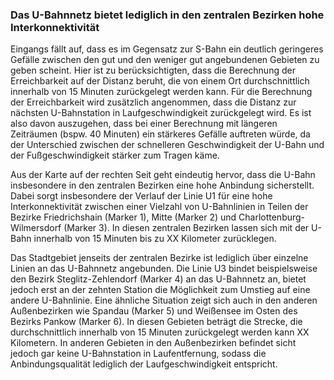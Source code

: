 ### Das U-Bahnnetz bietet lediglich in den zentralen Bezirken hohe Interkonnektivität 

Eingangs fällt auf, dass es im Gegensatz zur S-Bahn ein deutlich geringeres Gefälle zwischen den gut und den weniger gut 
angebundenen Gebieten zu geben scheint. Hier ist zu berücksichtigten, dass die Berechnung der Erreichbarkeit auf der
Distanz beruht, die von einem Ort durchschnittlich innerhalb von 15 Minuten zurückgelegt werden kann. Für die Berechnung
der Erreichbarkeit wird zusätzlich angenommen, dass die Distanz zur nächsten U-Bahnstation in Laufgeschwindigkeit 
zurückgelegt wird. Es ist also davon auszugehen, dass bei einer Berechnung mit längeren Zeiträumen (bspw. 40 Minuten) 
ein stärkeres Gefälle auftreten würde, da der Unterschied zwischen der schnelleren Geschwindigkeit der U-Bahn und der
Fußgeschwindigkeit stärker zum Tragen käme.

Aus der Karte auf der rechten Seit geht eindeutig hervor, dass die U-Bahn insbesondere in den zentralen Bezirken 
eine hohe Anbindung sicherstellt. Dabei sorgt insbesondere der Verlauf der Linie U1 für eine hohe Interkonnektivität
zwischen einer Vielzahl von U-Bahnlinien in Teilen der Bezirke Friedrichshain (Marker 1), Mitte (Marker 2) und 
Charlottenburg-Wilmersdorf (Marker 3). In diesen zentralen Bezirken lassen sich mit der U-Bahn innerhalb von 15 Minuten
bis zu XX Kilometer zurücklegen. 

Das Stadtgebiet jenseits der zentralen Bezirke ist lediglich über einzelne Linien an das U-Bahnnetz angebunden. 
Die Linie U3 bindet beispielsweise den Bezirk Steglitz-Zehlendorf (Marker 4) an das U-Bahnnetz an, bietet jedoch erst 
an der zehnten Station die Möglichkeit zum Umstieg auf eine andere U-Bahnlinie. Eine ähnliche Situation zeigt sich auch 
in den anderen Außenbezirken wie Spandau (Marker 5) und Weißensee im Osten des Bezirks Pankow (Marker 6). In diesen 
Gebieten beträgt die Strecke, die durchschnittlich innerhalb von 15 Minuten zurückgelegt werden kann XX Kilometern. In 
anderen Gebieten in den Außenbezirken befindet sicht jedoch gar keine U-Bahnstation in Laufentfernung, sodass die
Anbindungsqualität lediglich der Laufgeschwindigkeit entspricht.
